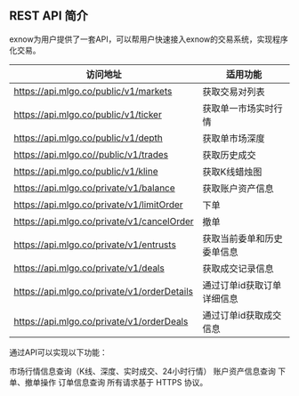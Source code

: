 ## REST API 简介
exnow为用户提供了一套API，可以帮用户快速接入exnow的交易系统，实现程序化交易。

|访问地址	|适用功能	|
| ------ | ------ |
| https://api.mlgo.co/public/v1/markets | 获取交易对列表 |
| https://api.mlgo.co/public/v1/ticker  | 获取单一市场实时行情 |
| https://api.mlgo.co/public/v1/depth | 获取单市场深度  |
| https://api.mlgo.co//public/v1/trades  | 获取历史成交 |
| https://api.mlgo.co/public/v1/kline  | 获取K线蜡烛图 |
| https://api.mlgo.co/private/v1/balance | 获取账户资产信息 |
| https://api.mlgo.co/private/v1/limitOrder | 下单 |
| https://api.mlgo.co/private/v1/cancelOrder | 撤单 |
| https://api.mlgo.co/private/v1/entrusts | 获取当前委单和历史委单信息 |
| https://api.mlgo.co/private/v1/deals | 获取成交记录信息 |
| https://api.mlgo.co/private/v1/orderDetails | 通过订单id获取订单详细信息 |
| https://api.mlgo.co/private/v1/orderDeals | 通过订单id获取成交信息 |



通过API可以实现以下功能：

市场行情信息查询（K线、深度、实时成交、24小时行情）
账户资产信息查询
下单、撤单操作
订单信息查询 所有请求基于 HTTPS 协议。
